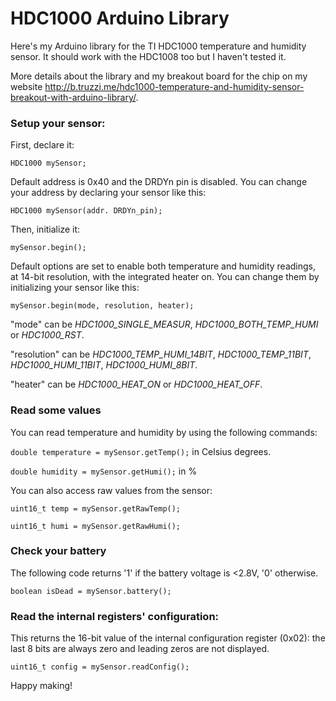 HDC1000 Arduino Library
=======================

Here's my Arduino library for the TI HDC1000 temperature and humidity sensor. It should work with the HDC1008 too but I haven't tested it.

More details about the library and my breakout board for the chip on my website http://b.truzzi.me/hdc1000-temperature-and-humidity-sensor-breakout-with-arduino-library/.

### Setup your sensor:
First, declare it:

`HDC1000 mySensor;`

Default address is 0x40 and the DRDYn pin is disabled. You can change your address by declaring your sensor like this:

`HDC1000 mySensor(addr. DRDYn_pin);`

Then, initialize it:

`mySensor.begin();`

Default options are set to enable both temperature and humidity readings, at 14-bit resolution, with the integrated heater on. You can change them by initializing your sensor like this:

`mySensor.begin(mode, resolution, heater);`

"mode" can be _HDC1000_SINGLE_MEASUR_, _HDC1000_BOTH_TEMP_HUMI_ or _HDC1000_RST_.

"resolution" can be _HDC1000_TEMP_HUMI_14BIT_, _HDC1000_TEMP_11BIT_, _HDC1000_HUMI_11BIT_, _HDC1000_HUMI_8BIT_.

"heater" can be _HDC1000_HEAT_ON_ or _HDC1000_HEAT_OFF_.

### Read some values
You can read temperature and humidity by using the following commands:

`double temperature = mySensor.getTemp();` in Celsius degrees.

`double humidity = mySensor.getHumi();` in %

You can also access raw values from the sensor:

`uint16_t temp = mySensor.getRawTemp();`

`uint16_t humi = mySensor.getRawHumi();`

### Check your battery

The following code returns '1' if the battery voltage is <2.8V, '0' otherwise.

`boolean isDead = mySensor.battery();`

### Read the internal registers' configuration:

This returns the 16-bit value of the internal configuration register (0x02): the last 8 bits are always zero and leading zeros are not displayed.

`uint16_t config = mySensor.readConfig();`

Happy making!
